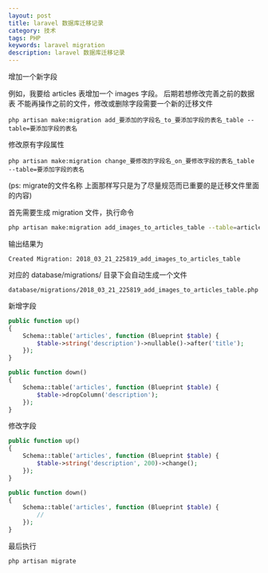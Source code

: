 ```yaml
---
layout: post
title: laravel 数据库迁移记录
category: 技术
tags: PHP
keywords: laravel migration
description: laravel 数据库迁移记录
---
```


增加一个新字段

例如，我要给 articles 表增加一个 images 字段。
后期若想修改完善之前的数据表 不能再操作之前的文件，修改或删除字段需要一个新的迁移文件 
```log
php artisan make:migration add_要添加的字段名_to_要添加字段的表名_table --table=要添加字段的表名
```

修改原有字段属性  
```log
php artisan make:migration change_要修改的字段名_on_要修改字段的表名_table --table=要添加字段的表名
```

(ps: migrate的文件名称 上面那样写只是为了尽量规范而已重要的是迁移文件里面的内容)

首先需要生成 migration 文件，执行命令
```bash
php artisan make:migration add_images_to_articles_table --table=articles
```

输出结果为
```log
Created Migration: 2018_03_21_225819_add_images_to_articles_table
```

对应的 database/migrations/ 目录下会自动生成一个文件
```log
database/migrations/2018_03_21_225819_add_images_to_articles_table.php
```

新增字段
```php
public function up()
{
    Schema::table('articles', function (Blueprint $table) {
        $table->string('description')->nullable()->after('title');
    });
}

public function down()
{
    Schema::table('articles', function (Blueprint $table) {
        $table->dropColumn('description');
    });
}
```

修改字段
```php
public function up()
{
    Schema::table('articles', function (Blueprint $table) {
        $table->string('description', 200)->change();
    });
}

public function down()
{
    Schema::table('articles', function (Blueprint $table) {
        //
    });
}
```

最后执行
```bash
php artisan migrate
```